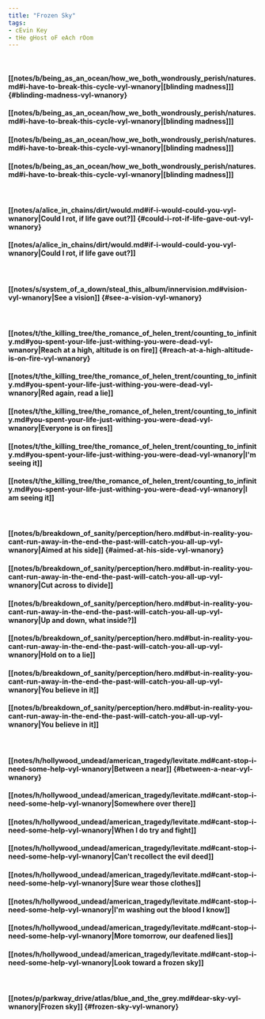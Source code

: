 ```yaml
---
title: "Frozen Sky"
tags:
- cEvin Key
- tHe gHost oF eAch rOom
---
```

&nbsp;
#### [[notes/b/being_as_an_ocean/how_we_both_wondrously_perish/natures.md#i-have-to-break-this-cycle-vyl-wnanory|[blinding madness]]] {#blinding-madness-vyl-wnanory}
#### [[notes/b/being_as_an_ocean/how_we_both_wondrously_perish/natures.md#i-have-to-break-this-cycle-vyl-wnanory|[blinding madness]]]
#### [[notes/b/being_as_an_ocean/how_we_both_wondrously_perish/natures.md#i-have-to-break-this-cycle-vyl-wnanory|[blinding madness]]]
#### [[notes/b/being_as_an_ocean/how_we_both_wondrously_perish/natures.md#i-have-to-break-this-cycle-vyl-wnanory|[blinding madness]]]
&nbsp;
#### [[notes/a/alice_in_chains/dirt/would.md#if-i-would-could-you-vyl-wnanory|Could I rot, if life gave out?]] {#could-i-rot-if-life-gave-out-vyl-wnanory}
#### [[notes/a/alice_in_chains/dirt/would.md#if-i-would-could-you-vyl-wnanory|Could I rot, if life gave out?]]
&nbsp;
#### [[notes/s/system_of_a_down/steal_this_album/innervision.md#vision-vyl-wnanory|See a vision]] {#see-a-vision-vyl-wnanory}
&nbsp;
#### [[notes/t/the_killing_tree/the_romance_of_helen_trent/counting_to_infinity.md#you-spent-your-life-just-withing-you-were-dead-vyl-wnanory|Reach at a high, altitude is on fire]] {#reach-at-a-high-altitude-is-on-fire-vyl-wnanory}
#### [[notes/t/the_killing_tree/the_romance_of_helen_trent/counting_to_infinity.md#you-spent-your-life-just-withing-you-were-dead-vyl-wnanory|Red again, read a lie]]
#### [[notes/t/the_killing_tree/the_romance_of_helen_trent/counting_to_infinity.md#you-spent-your-life-just-withing-you-were-dead-vyl-wnanory|Everyone is on fires]]
#### [[notes/t/the_killing_tree/the_romance_of_helen_trent/counting_to_infinity.md#you-spent-your-life-just-withing-you-were-dead-vyl-wnanory|I'm seeing it]]
#### [[notes/t/the_killing_tree/the_romance_of_helen_trent/counting_to_infinity.md#you-spent-your-life-just-withing-you-were-dead-vyl-wnanory|I am seeing it]]
&nbsp;
#### [[notes/b/breakdown_of_sanity/perception/hero.md#but-in-reality-you-cant-run-away-in-the-end-the-past-will-catch-you-all-up-vyl-wnanory|Aimed at his side]] {#aimed-at-his-side-vyl-wnanory}
#### [[notes/b/breakdown_of_sanity/perception/hero.md#but-in-reality-you-cant-run-away-in-the-end-the-past-will-catch-you-all-up-vyl-wnanory|Cut across to divide]]
#### [[notes/b/breakdown_of_sanity/perception/hero.md#but-in-reality-you-cant-run-away-in-the-end-the-past-will-catch-you-all-up-vyl-wnanory|Up and down, what inside?]]
#### [[notes/b/breakdown_of_sanity/perception/hero.md#but-in-reality-you-cant-run-away-in-the-end-the-past-will-catch-you-all-up-vyl-wnanory|Hold on to a lie]]
#### [[notes/b/breakdown_of_sanity/perception/hero.md#but-in-reality-you-cant-run-away-in-the-end-the-past-will-catch-you-all-up-vyl-wnanory|You believe in it]]
#### [[notes/b/breakdown_of_sanity/perception/hero.md#but-in-reality-you-cant-run-away-in-the-end-the-past-will-catch-you-all-up-vyl-wnanory|You believe in it]]
&nbsp;
#### [[notes/h/hollywood_undead/american_tragedy/levitate.md#cant-stop-i-need-some-help-vyl-wnanory|Between a near]] {#between-a-near-vyl-wnanory}
#### [[notes/h/hollywood_undead/american_tragedy/levitate.md#cant-stop-i-need-some-help-vyl-wnanory|Somewhere over there]]
#### [[notes/h/hollywood_undead/american_tragedy/levitate.md#cant-stop-i-need-some-help-vyl-wnanory|When I do try and fight]]
#### [[notes/h/hollywood_undead/american_tragedy/levitate.md#cant-stop-i-need-some-help-vyl-wnanory|Can't recollect the evil deed]]
#### [[notes/h/hollywood_undead/american_tragedy/levitate.md#cant-stop-i-need-some-help-vyl-wnanory|Sure wear those clothes]]
#### [[notes/h/hollywood_undead/american_tragedy/levitate.md#cant-stop-i-need-some-help-vyl-wnanory|I'm washing out the blood I know]]
#### [[notes/h/hollywood_undead/american_tragedy/levitate.md#cant-stop-i-need-some-help-vyl-wnanory|More tomorrow, our deafened lies]]
#### [[notes/h/hollywood_undead/american_tragedy/levitate.md#cant-stop-i-need-some-help-vyl-wnanory|Look toward a frozen sky]]
&nbsp;
#### [[notes/p/parkway_drive/atlas/blue_and_the_grey.md#dear-sky-vyl-wnanory|Frozen sky]] {#frozen-sky-vyl-wnanory}
